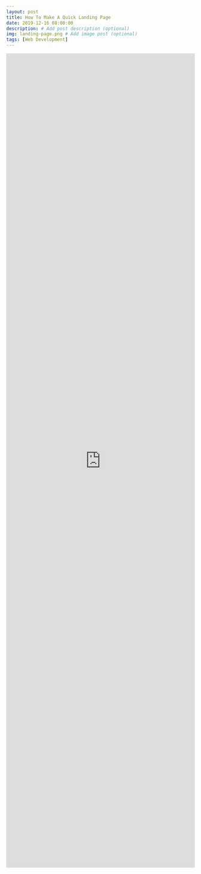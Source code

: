 ```yaml
---
layout: post
title: How To Make A Quick Landing Page
date: 2019-12-16 08:00:00
description: # Add post description (optional)
img: landing-page.png # Add image post (optional)
tags: [Web Development]
---
```


<iframe src="https://docs.google.com/document/d/16mjPssG8UpSyuR8JX4YnQBOy3AQVPS_IffMr3gBOtEc/edit?rm=minimal" frameborder="0" style="overflow:hidden;height:2175px;width:100%"></iframe>
